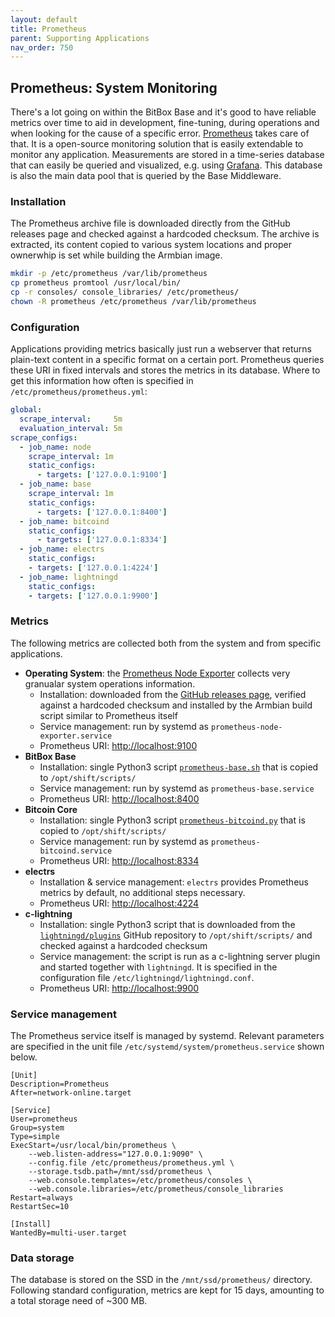 ```yaml
---
layout: default
title: Prometheus
parent: Supporting Applications
nav_order: 750
---
```

## Prometheus: System Monitoring

There's a lot going on within the BitBox Base and it's good to have reliable metrics over time to aid in development, fine-tuning, during operations and when looking for the cause of a specific error.
[Prometheus](https://prometheus.io/) takes care of that.
It is a open-source monitoring solution that is easily extendable to monitor any application.
Measurements are stored in a time-series database that can easily be queried and visualized, e.g. using [Grafana](grafana.md).
This database is also the main data pool that is queried by the Base Middleware.

### Installation

The Prometheus archive file is downloaded directly from the GitHub releases page and checked against a hardcoded checksum.
The archive is extracted, its content copied to various system locations and proper ownerwhip is set while building the Armbian image.

```bash
mkdir -p /etc/prometheus /var/lib/prometheus
cp prometheus promtool /usr/local/bin/
cp -r consoles/ console_libraries/ /etc/prometheus/
chown -R prometheus /etc/prometheus /var/lib/prometheus
```

### Configuration

Applications providing metrics basically just run a webserver that returns plain-text content in a specific format on a certain port.
Prometheus queries these URI in fixed intervals and stores the metrics in its database.
Where to get this information how often is specified in `/etc/prometheus/prometheus.yml`:

```yaml
global:
  scrape_interval:     5m
  evaluation_interval: 5m
scrape_configs:
  - job_name: node
    scrape_interval: 1m
    static_configs:
      - targets: ['127.0.0.1:9100']
  - job_name: base
    scrape_interval: 1m
    static_configs:
      - targets: ['127.0.0.1:8400']
  - job_name: bitcoind
    static_configs:
      - targets: ['127.0.0.1:8334']
  - job_name: electrs
    static_configs:
    - targets: ['127.0.0.1:4224']
  - job_name: lightningd
    static_configs:
    - targets: ['127.0.0.1:9900']
```

### Metrics

The following metrics are collected both from the system and from specific applications.

* **Operating System**: the [Prometheus Node Exporter](https://github.com/prometheus/node_exporter) collects very granualar system operations information.
  * Installation: downloaded from the [GitHub releases page](https://github.com/prometheus/node_exporter/releases), verified against a hardcoded checksum and installed by the Armbian build script similar to Prometheus itself
  * Service management: run by systemd as `prometheus-node-exporter.service`
  * Prometheus URI: <http://localhost:9100>
* **BitBox Base**
  * Installation: single Python3 script [`prometheus-base.sh`](https://github.com/digitalbitbox/bitbox-base/blob/master/armbian/base/scripts/prometheus-base.py) that is copied to `/opt/shift/scripts/`
  * Service management: run by systemd as `prometheus-base.service`
  * Prometheus URI: <http://localhost:8400>
* **Bitcoin Core**
  * Installation: single Python3 script [`prometheus-bitcoind.py`](https://github.com/digitalbitbox/bitbox-base/blob/master/armbian/base/scripts/prometheus-bitcoind.py) that is copied to `/opt/shift/scripts/`
  * Service management: run by systemd as `prometheus-bitcoind.service`
  * Prometheus URI: <http://localhost:8334>
* **electrs**
  * Installation & service management: `electrs` provides Prometheus metrics by default, no additional steps necessary.
  * Prometheus URI: <http://localhost:4224>
* **c-lightning**
  * Installation: single Python3 script that is downloaded from the [`lightningd/plugins`](https://github.com/lightningd/plugins/tree/master/prometheus) GitHub repository to `/opt/shift/scripts/` and checked against a hardcoded checksum
  * Service management: the script is run as a c-lightning server plugin and started together with `lightningd`.
    It is specified in the configuration file `/etc/lightningd/lightningd.conf`.
  * Prometheus URI: <http://localhost:9900>

### Service management

The Prometheus service itself is managed by systemd.
Relevant parameters are specified in the unit file `/etc/systemd/system/prometheus.service` shown below.

```systemd
[Unit]
Description=Prometheus
After=network-online.target

[Service]
User=prometheus
Group=system
Type=simple
ExecStart=/usr/local/bin/prometheus \
    --web.listen-address="127.0.0.1:9090" \
    --config.file /etc/prometheus/prometheus.yml \
    --storage.tsdb.path=/mnt/ssd/prometheus \
    --web.console.templates=/etc/prometheus/consoles \
    --web.console.libraries=/etc/prometheus/console_libraries
Restart=always
RestartSec=10

[Install]
WantedBy=multi-user.target
```

### Data storage

The database is stored on the SSD in the `/mnt/ssd/prometheus/` directory.
Following standard configuration, metrics are kept for 15 days, amounting to a total storage need of ~300 MB.
